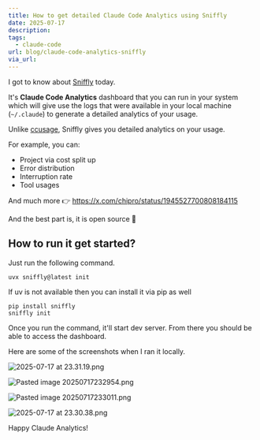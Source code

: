 ```yaml
---
title: How to get detailed Claude Code Analytics using Sniffly
date: 2025-07-17
description: 
tags:
  - claude-code
url: blog/claude-code-analytics-sniffly
via_url:
---
```

I got to know about [Sniffly](https://github.com/chiphuyen/sniffly?tab=readme-ov-file#with-uv-recommended) today.

It's **Claude Code Analytics** dashboard that you can run in your system which will give use the logs that were available in your local machine (`~/.claude`) to generate a detailed analytics of your usage.

Unlike [ccusage](/blog/claude-code-usage/), Sniffly gives you detailed analytics on your usage.

For example, you can:
- Project via cost split up
- Error distribution
- Interruption rate
- Tool usages

And much more 👉 https://x.com/chipro/status/1945527700808184115

And the best part is, it is open source 🌟

## How to run it get started?

Just run the following command. 

```shell
uvx sniffly@latest init
```

If uv is not available then you can install it via pip as well

```shell
pip install sniffly
sniffly init
```

Once you run the command, it'll start dev server. From there you should be able to access the dashboard.

Here are some of the screenshots when I ran it locally.

![2025-07-17 at 23.31.19.png](https://images.nesin.io/f_auto,q_auto/qblog/AIEngineerGuide/images/2025-07/2025-07-17-at-23.31.19.png)

![Pasted image 20250717232954.png](https://images.nesin.io/f_auto,q_auto/qblog/AIEngineerGuide/images/2025-07/Pasted-image-20250717232954.png)

![Pasted image 20250717233011.png](https://images.nesin.io/f_auto,q_auto/qblog/AIEngineerGuide/images/2025-07/Pasted-image-20250717233011.png)

![2025-07-17 at 23.30.38.png](https://images.nesin.io/f_auto,q_auto/qblog/AIEngineerGuide/images/2025-07/2025-07-17-at-23.30.38.png)

Happy Claude Analytics!
